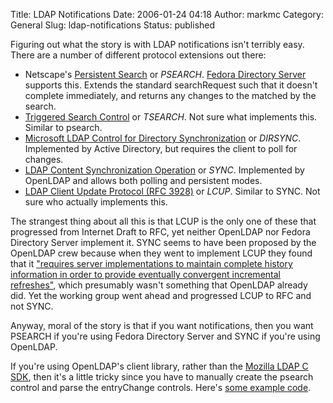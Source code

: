 Title: LDAP Notifications
Date: 2006-01-24 04:18
Author: markmc
Category: General
Slug: ldap-notifications
Status: published

Figuring out what the story is with LDAP notifications isn't terribly
easy. There are a number of different protocol extensions out there:

-   Netscape's [Persistent
    Search](http://www.watersprings.org/pub/id/draft-smith-psearch-ldap-01.txt)
    or *PSEARCH*. [Fedora Directory
    Server](http://directory.fedora.redhat.com) supports this. Extends
    the standard searchRequest such that it doesn't complete
    immediately, and returns any changes to the matched by the search.
-   [Triggered Search
    Control](http://www.watersprings.org/pub/id/draft-ietf-ldapext-trigger-01.txt)
    or *TSEARCH*. Not sure what implements this. Similar to psearch.
-   [Microsoft LDAP Control for Directory
    Synchronization](http://www.watersprings.org/pub/id/draft-armijo-ldap-dirsync-01.txt)
    or *DIRSYNC*. Implemented by Active Directory, but requires the
    client to poll for changes.
-   [LDAP Content Synchronization
    Operation](http://www.watersprings.org/pub/id/draft-zeilenga-ldup-sync-04.txt)
    or *SYNC*. Implemented by OpenLDAP and allows both polling and
    persistent modes.
-   [LDAP Client Update Protocol
    (RFC 3928)](http://www.ietf.org/rfc/rfc3928.txt) or *LCUP*. Similar
    to SYNC. Not sure who actually implements this.

The strangest thing about all this is that LCUP is the only one of these
that progressed from Internet Draft to RFC, yet neither OpenLDAP nor
Fedora Directory Server implement it. SYNC seems to have been proposed
by the OpenLDAP crew because when they went to implement LCUP they found
that it ["requires server implementations to maintain complete history
information in order to provide eventually convergent incremental
refreshes"](http://www.imc.org/ietf-ldup/mail-archive/msg01754.html),
which presumably wasn't something that OpenLDAP already did. Yet the
working group went ahead and progressed LCUP to RFC and not SYNC.

Anyway, moral of the story is that if you want notifications, then you
want PSEARCH if you're using Fedora Directory Server and SYNC if you're
using OpenLDAP.

If you're using OpenLDAP's client library, rather than the [Mozilla LDAP
C SDK](http://www.mozilla.org/directory/csdk.html), then it's a little
tricky since you have to manually create the psearch control and parse
the entryChange controls. Here's [some example
code](http://www.gnome.org/~markmc/code/test-ldap-psearch-notifications.c).
